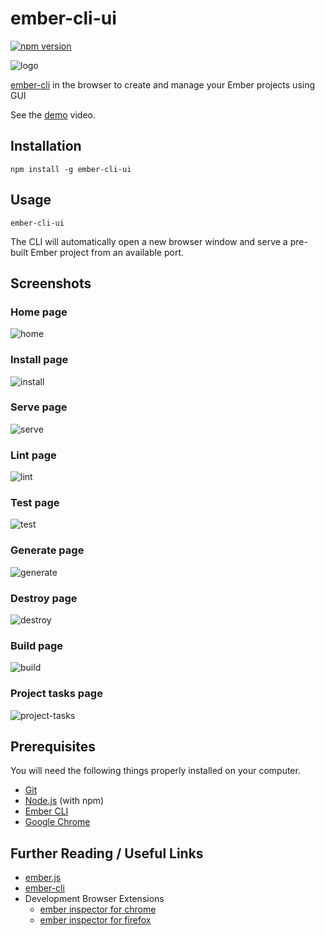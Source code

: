 # ember-cli-ui
[![npm version](http://img.shields.io/npm/v/ember-cli-ui.svg?style=flat)](https://npmjs.org/package/ember-cli-ui "View this project on npm")


![logo](screenshots/logo.png)

[ember-cli](https://cli.emberjs.com/release/) in the browser to create and manage your
Ember projects using GUI

See the [demo](https://www.youtube.com/watch?v=AH2S1DVb4tg) video.

## Installation

```
npm install -g ember-cli-ui
```

## Usage

```
ember-cli-ui
```

The CLI will automatically open a new browser window and serve a pre-built Ember project from an available port.

## Screenshots
### Home page
![home](screenshots/home.png)

### Install page
![install](screenshots/install.png)

### Serve page
![serve](screenshots/serve.png)

### Lint page
![lint](screenshots/lint.png)

### Test page
![test](screenshots/test.png)

### Generate page
![generate](screenshots/generate.png)

### Destroy page
![destroy](screenshots/destroy.png)

### Build page
![build](screenshots/build.png)

### Project tasks page
![project-tasks](screenshots/project-tasks.png)

## Prerequisites

You will need the following things properly installed on your computer.

* [Git](https://git-scm.com/)
* [Node.js](https://nodejs.org/) (with npm)
* [Ember CLI](https://ember-cli.com/)
* [Google Chrome](https://google.com/chrome/)

## Further Reading / Useful Links

* [ember.js](https://emberjs.com/)
* [ember-cli](https://ember-cli.com/)
* Development Browser Extensions
  * [ember inspector for chrome](https://chrome.google.com/webstore/detail/ember-inspector/bmdblncegkenkacieihfhpjfppoconhi)
  * [ember inspector for firefox](https://addons.mozilla.org/en-US/firefox/addon/ember-inspector/)
